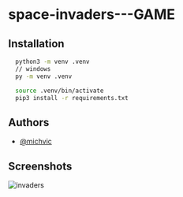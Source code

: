 # space-invaders---GAME





## Installation



```bash
  python3 -m venv .venv
  // windows
  py -m venv .venv

  source .venv/bin/activate
  pip3 install -r requirements.txt
```
    
## Authors

- [@michvic](https://github.com/michvic)


## Screenshots

![invaders](https://github.com/michvic/space-invaders---GAME/assets/39414786/a4844fc9-ebae-4da0-9fa6-12c9bb628e8b)
